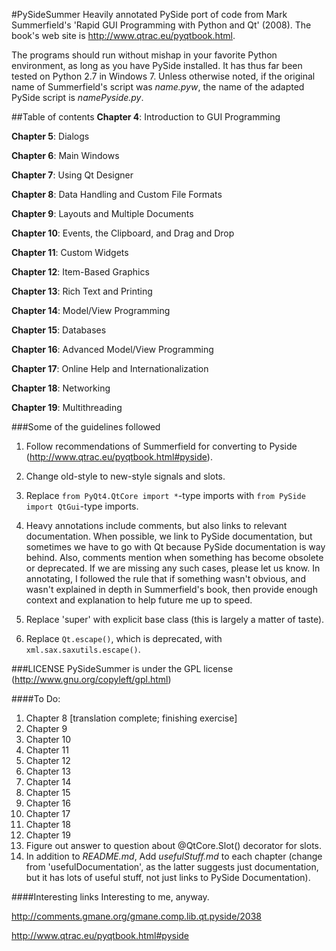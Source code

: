 #PySideSummer
Heavily annotated PySide port of code from Mark Summerfield's 'Rapid GUI Programming with Python and Qt' (2008). The book's web site is http://www.qtrac.eu/pyqtbook.html. 

The programs should run without mishap in your favorite Python environment, as long as you have PySide installed. It has thus far been tested on Python 2.7 in Windows 7. Unless otherwise noted, if the original name of Summerfield's script was _name.pyw_, the name of the adapted PySide script is _namePyside.py_.  
  

##Table of contents
**Chapter 4**: Introduction to GUI Programming

**Chapter 5**: Dialogs

**Chapter 6**: Main Windows

**Chapter 7**: Using Qt Designer

**Chapter 8**: Data Handling and Custom File Formats

**Chapter 9**: Layouts and Multiple Documents

**Chapter 10**: Events, the Clipboard, and Drag and Drop

**Chapter 11**: Custom Widgets

**Chapter 12**: Item-Based Graphics

**Chapter 13**: Rich Text and Printing

**Chapter 14**: Model/View Programming

**Chapter 15**: Databases

**Chapter 16**: Advanced Model/View Programming

**Chapter 17**: Online Help and Internationalization

**Chapter 18**: Networking

**Chapter 19**: Multithreading

###Some of the guidelines followed
1. Follow recommendations of Summerfield for converting to Pyside (http://www.qtrac.eu/pyqtbook.html#pyside).

2. Change old-style to new-style signals and slots.

3. Replace `from PyQt4.QtCore import *`-type imports with `from PySide import QtGui`-type imports.

4. Heavy annotations include comments, but also links to relevant documentation. When possible, we link to PySide documentation, but sometimes we have to go with Qt because PySide documentation is way behind. Also, comments mention when something has become obsolete or deprecated. If we are missing any such cases, please let us know. In annotating, I followed the rule that if something wasn't obvious, and wasn't explained in depth in Summerfield's book, then provide enough context and explanation to help future me up to speed.

5. Replace 'super' with explicit base class (this is largely a matter of taste). 

6. Replace `Qt.escape()`, which is deprecated, with `xml.sax.saxutils.escape()`.


###LICENSE
PySideSummer is under the GPL license (http://www.gnu.org/copyleft/gpl.html)


####To Do:
1. Chapter 8 [translation complete; finishing exercise]
5. Chapter 9
6. Chapter 10
7. Chapter 11
8. Chapter 12
9. Chapter 13
10. Chapter 14
11. Chapter 15
12. Chapter 16
13. Chapter 17
14. Chapter 18
15. Chapter 19
16. Figure out answer to question about @QtCore.Slot() decorator for slots.
17. In addition to _README.md_, Add _usefulStuff.md_ to each chapter (change from 'usefulDocumentation', as the latter suggests just documentation, but it has lots of useful stuff, not just links to PySide Documentation).

####Interesting links
Interesting to me, anyway.

http://comments.gmane.org/gmane.comp.lib.qt.pyside/2038

http://www.qtrac.eu/pyqtbook.html#pyside
